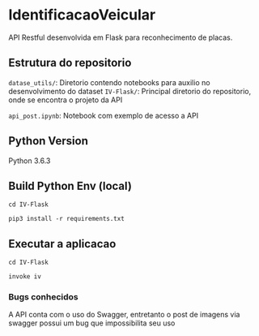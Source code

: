# IdentificacaoVeicular

API Restful desenvolvida em Flask para reconhecimento de placas.

## Estrutura do repositorio

`datase_utils/`: Diretorio contendo notebooks para auxilio no desenvolvimento do dataset
`IV-Flask/`: Principal diretorio do repositorio, onde se encontra o projeto da API

`api_post.ipynb`: Notebook com exemplo de acesso a API

## Python Version

Python 3.6.3

## Build Python Env (local)

```
cd IV-Flask

pip3 install -r requirements.txt
```
## Executar a aplicacao

```
cd IV-Flask

invoke iv
```

### Bugs conhecidos

A API conta com o uso do Swagger, entretanto o post de imagens via swagger possui um bug que impossibilita seu uso 